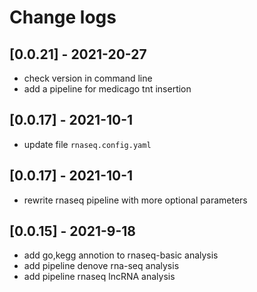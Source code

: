 # Change logs

## [0.0.21] - 2021-20-27

- check version in command line
- add a pipeline for medicago tnt insertion

## [0.0.17] - 2021-10-1

- update file `rnaseq.config.yaml`

## [0.0.17] - 2021-10-1

- rewrite rnaseq pipeline with more optional parameters

## [0.0.15] - 2021-9-18

- add go,kegg annotion to rnaseq-basic analysis
- add pipeline denove rna-seq analysis
- add pipeline rnaseq lncRNA analysis